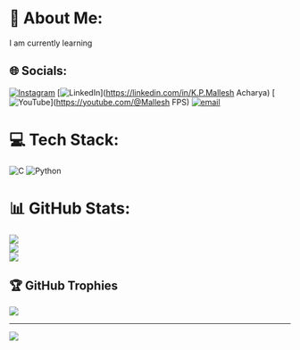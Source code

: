 # 💫 About Me:
I am currently learning


## 🌐 Socials:
[![Instagram](https://img.shields.io/badge/Instagram-%23E4405F.svg?logo=Instagram&logoColor=white)](https://instagram.com/mallesh_acharya) [![LinkedIn](https://img.shields.io/badge/LinkedIn-%230077B5.svg?logo=linkedin&logoColor=white)](https://linkedin.com/in/K.P.Mallesh Acharya) [![YouTube](https://img.shields.io/badge/YouTube-%23FF0000.svg?logo=YouTube&logoColor=white)](https://youtube.com/@Mallesh FPS) [![email](https://img.shields.io/badge/Email-D14836?logo=gmail&logoColor=white)](mailto:kpmalleshachar@gmail.com) 

# 💻 Tech Stack:
![C](https://img.shields.io/badge/c-%2300599C.svg?style=flat-square&logo=c&logoColor=white) ![Python](https://img.shields.io/badge/python-3670A0?style=flat-square&logo=python&logoColor=ffdd54)
# 📊 GitHub Stats:
![](https://github-readme-stats.vercel.app/api?username=kpmalleshachar&theme=dark&hide_border=false&include_all_commits=true&count_private=true)<br/>
![](https://nirzak-streak-stats.vercel.app/?user=kpmalleshachar&theme=dark&hide_border=false)<br/>
![](https://github-readme-stats.vercel.app/api/top-langs/?username=kpmalleshachar&theme=dark&hide_border=false&include_all_commits=true&count_private=true&layout=compact)

## 🏆 GitHub Trophies
![](https://github-profile-trophy.vercel.app/?username=kpmalleshachar&theme=radical&no-frame=false&no-bg=true&margin-w=4)

---
[![](https://visitcount.itsvg.in/api?id=kpmalleshachar&icon=0&color=0)](https://visitcount.itsvg.in)

<!-- Proudly created with GPRM ( https://gprm.itsvg.in ) -->
